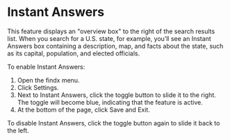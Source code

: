 # Instant Answers


This feature displays an "overview box" to the right of the search results list. When you search for a U.S. state, for example, you’ll see an Instant Answers box containing a description, map, and facts about the state, such as its capital, population, and elected officials. 


To enable Instant Answers:


1. Open the findx menu.
2. Click Settings.
3. Next to Instant Answers, click the toggle button to slide it to the right. The toggle will become blue, indicating that the feature is active.
4. At the bottom of the page, click Save and Exit.

To disable Instant Answers, click the toggle button again to slide it back to the left.
